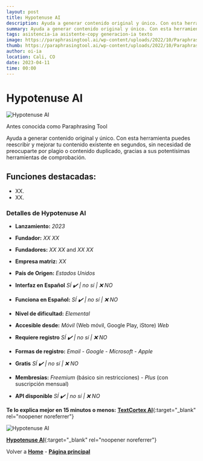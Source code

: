 ```yaml
---
layout: post
title: Hypotenuse AI
description: Ayuda a generar contenido original y único. Con esta herramienta puedes reescribir y mejorar tu contenido existente en segundos.
summary: Ayuda a generar contenido original y único. Con esta herramienta puedes reescribir y mejorar tu contenido existente en segundos, sin necesidad de preocuparte por plagio o contenido duplicado, gracias a sus potentísimas herramientas de comprobación.
tags: asistencia-ia asistente-copy generacion-ia texto
image: https://paraphrasingtool.ai/wp-content/uploads/2022/10/Paraphrasing-tool-ai-new-logo-svg.svg
thumb: https://paraphrasingtool.ai/wp-content/uploads/2022/10/Paraphrasing-tool-ai-new-logo-svg.svg
author: oi-ia
location: Cali, CO
date: 2023-04-11
time: 00:00
---
```


# Hypotenuse AI

![Hypotenuse AI](https://paraphrasingtool.ai/wp-content/uploads/2022/10/Paraphrasing-tool-ai-new-logo-svg.svg)

Antes conocida como Paraphrasing Tool

Ayuda a generar contenido original y único. Con esta herramienta puedes reescribir y mejorar tu contenido existente en segundos, sin necesidad de preocuparte por plagio o contenido duplicado, gracias a sus potentísimas herramientas de comprobación.

## Funciones destacadas:

- XX.
- XX.

### Detalles de Hypotenuse AI

- **Lanzamiento:**
  _2023_

- **Fundador:**
  _XX XX_
- **Fundadores:**
  _XX XX_ and _XX XX_

- **Empresa matriz:**
  _XX_

- **País de Origen:**
  _Estados Unidos_

- **Interfaz en Español**
  _SÍ ✔️ | no_
  _sí | ❌ NO_

- **Funciona en Español:**
  _SÍ ✔️ | no_
  _sí | ❌ NO_

- **Nivel de dificultad:**
  _Elemental_

- **Accesible desde:**
  _Móvil_ (Web móvil, Google Play, iStore)
  _Web_

- **Requiere registro**
  _SÍ ✔️ | no_
  _sí | ❌ NO_

- **Formas de registro:**
  _Email_ - _Google_ - _Microsoft_ - _Apple_

- **Gratis**
  _SÍ ✔️ | no_
  _sí | ❌ NO_

- **Membresías:**
  _Freemium_ (básico sin restricciones) - _Plus_ (con suscripción mensual)

- **API disponible**
  _SÍ ✔️ | no_
  _sí | ❌ NO_

**Te lo explica mejor en 15 minutos o menos:**
[**TextCortex AI**](https://www.youtube.com/watch?v=pjOKsVeGziU){:target="\_blank" rel="noopener noreferrer"}

![Hypotenuse AI](https://paraphrasingtool.ai/wp-content/uploads/2022/10/Paraphrasing-tool-ai-new-logo-svg.svg)

[**Hypotenuse AI**](https://www.hypotenuse.ai/paraphrasing-tool?gclid=CjwKCAjwq4imBhBQEiwA9Nx1BsGhkO0P14J_bFFydUeuuMiR8DoM3wCTP-AE3-Kahmj9WOw5kPh8nhoCNVoQAvD_BwE){:target="\_blank" rel="noopener noreferrer"}

Volver a [**Home**](https://lucfreelance.github.io/board/) -
[**Página principal**](https://oportunidadesilimitadas.com)
